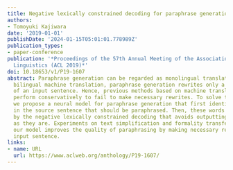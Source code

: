 ```yaml
---
title: Negative lexically constrained decoding for paraphrase generation
authors:
- Tomoyuki Kajiwara
date: '2019-01-01'
publishDate: '2024-01-15T05:01:01.778989Z'
publication_types:
- paper-conference
publication: '*Proceedings of the 57th Annual Meeting of the Association for Computational
  Linguistics (ACL 2019)*'
doi: 10.18653/v1/P19-1607
abstract: Paraphrase generation can be regarded as monolingual translation. Unlike
  bilingual machine translation, paraphrase generation rewrites only a limited portion
  of an input sentence. Hence, previous methods based on machine translation often
  perform conservatively to fail to make necessary rewrites. To solve this problem,
  we propose a neural model for paraphrase generation that first identifies words
  in the source sentence that should be paraphrased. Then, these words are paraphrased
  by the negative lexically constrained decoding that avoids outputting these words
  as they are. Experiments on text simplification and formality transfer show that
  our model improves the quality of paraphrasing by making necessary rewrites to an
  input sentence.
links:
- name: URL
  url: https://www.aclweb.org/anthology/P19-1607/
---
```

